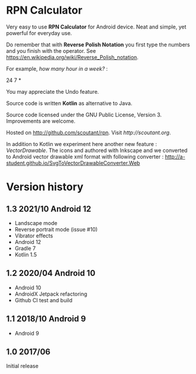 # RPN Calculator

Very easy to use **RPN Calculator** for Android device. Neat and simple, yet powerful for everyday use. 

Do remember that with __Reverse Polish Notation__ you first type the numbers and you finish with the operator. See https://en.wikipedia.org/wiki/Reverse_Polish_notation.

For example, _how many hour in a week?_ :

24 7 *


You may appreciate the Undo feature.

Source code is written **Kotlin** as alternative to Java.

Source code licensed under the GNU Public License, Version 3. Improvements are welcome.

Hosted on http://github.com/scoutant/rpn. Visit _http://scoutant.org_.

In addition to Kotlin we experiment here another new feature : _VectorDrawable_. The icons and authored with Inkscape and we converted to Android vector drawable xml format with following converter : http://a-student.github.io/SvgToVectorDrawableConverter.Web

# Version history

## 1.3 2021/10 Android 12

- Landscape mode
- Reverse portrait mode (issue #10)  
- Vibrator effects
- Android 12
- Gradle 7
- Kotlin 1.5

## 1.2 2020/04 Android 10 

- Android 10
- AndroidX Jetpack refactoring
- Github CI test and build

## 1.1 2018/10 Android 9

- Android 9

## 1.0 2017/06

Initial release 


